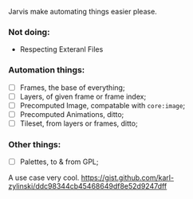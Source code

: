 Jarvis make automating things easier please.

### Not doing:
- Respecting Exteranl Files

### Automation things:
- [ ] Frames, the base of everything; 
- [ ] Layers, of given frame or frame index; 
- [ ] Precomputed Image, compatable with `core:image`; 
- [ ] Precomputed Animations, ditto; 
- [ ] Tileset, from layers or frames, ditto; 

### Other things:
- [ ] Palettes, to & from GPL; 

A use case very cool.
https://gist.github.com/karl-zylinski/ddc98344cb45468649df8e52d9247dff